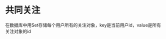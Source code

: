 # 共同关注
在数据库中用Set存储每个用户所有的关注对象，key是当前用户id，value是所有关注对象的id
<!--stackedit_data:
eyJoaXN0b3J5IjpbLTc4NzIyNzkwOF19
-->